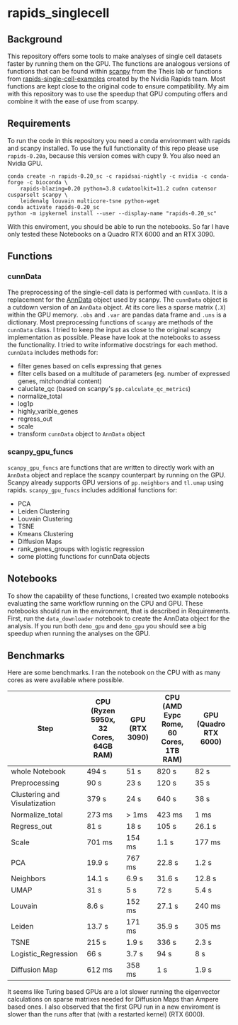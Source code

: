# rapids_singlecell

## Background
This repository offers some tools to make analyses of single cell datasets faster by running them on the GPU. 
The functions are analogous versions of functions that can be found within [scanpy](https://github.com/theislab/scanpy) from the Theis lab or functions from [rapids-single-cell-examples](https://github.com/clara-parabricks/rapids-single-cell-examples) created by the Nvidia Rapids team. Most functions are kept close to the original code to ensure compatibility. My aim with this repository was to use the speedup that GPU computing offers and combine it with the ease of use from scanpy.

## Requirements

To run the code in this repository you need a conda environment with rapids and scanpy installed. To use the full functionality of this repo please use `rapids-0.20a`, because this version comes with cupy 9. You also need an Nvidia GPU.
```
conda create -n rapids-0.20_sc -c rapidsai-nightly -c nvidia -c conda-forge -c bioconda \
    rapids-blazing=0.20 python=3.8 cudatoolkit=11.2 cudnn cutensor cusparselt scanpy \
    leidenalg louvain multicore-tsne python-wget
conda activate rapids-0.20_sc
python -m ipykernel install --user --display-name "rapids-0.20_sc"
```

With this enviroment, you should be able to run the notebooks. So far I have only tested these Notebooks on a Quadro RTX 6000 and an RTX 3090.

## Functions

### cunnData
The preprocessing of the single-cell data is performed with `cunnData`. It is a replacement for the [AnnData](https://github.com/theislab/anndata) object used by scanpy. The `cunnData` object is a cutdown version of an `AnnData` object. At its core lies a sparse matrix (`.X`) within the GPU memory. `.obs` and `.var` are pandas data frame and `.uns` is a dictionary. Most preprocessing functions of `scanpy` are methods of the `cunnData` class. I tried to keep the input as close to the original scanpy implementation as possible.
Please have look at the notebooks to assess the functionality. I tried to write informative docstrings for each method. 
`cunnData` includes methods for:
* filter genes based on cells expressing that genes
* filter cells based on a multitude of parameters (eg. number of expressed genes, mitchondrial content)
* caluclate_qc (based on scanpy's `pp.calculate_qc_metrics`)
* normalize_total
* log1p
* highly_varible_genes
* regress_out 
* scale
* transform `cunnData` object to `AnnData` object

### scanpy_gpu_funcs
`scanpy_gpu_funcs` are functions that are written to directly work with an `AnnData` object and replace the scanpy counterpart by running on the GPU. Scanpy already supports GPU versions of `pp.neighbors` and `tl.umap` using rapids.
`scanpy_gpu_funcs` includes additional functions for:
* PCA
* Leiden Clustering
* Louvain Clustering
* TSNE
* Kmeans Clustering 
* Diffusion Maps
* rank_genes_groups with logistic regression
* some plotting functions for cunnData objects

## Notebooks
To show the capability of these functions, I created two example notebooks evaluating the same workflow running on the CPU and GPU. These notebooks should run in the environment, that is described in Requirements. First, run the `data_downloader` notebook to create the AnnData object for the analysis. If you run both `demo_gpu` and `demo_gpu` you should see a big speedup when running the analyses on the GPU.

## Benchmarks

Here are some benchmarks. I ran the notebook on the CPU with as many cores as were available where possible. 

|Step                          |CPU (Ryzen 5950x, 32 Cores, 64GB RAM)|GPU (RTX 3090)|CPU (AMD Eypc Rome, 60 Cores, 1TB RAM)| GPU (Quadro RTX 6000) 
|------------------------------|---------------------------|--------------|----------|--------------|
|whole Notebook                | 494 s                     | 51 s         | 820 s    | 82 s         |
|Preprocessing                 | 90 s                      | 23 s         | 120 s    | 35 s         |
|Clustering and Visulatization | 379 s                     | 24 s         | 640 s    | 38 s         |
|Normalize_total               | 273 ms                    | > 1ms        | 423 ms   | 1 ms         |
|Regress_out                   | 81 s                      | 18 s         | 105 s    | 26.1 s       |
|Scale                         | 701 ms                    | 154 ms       | 1.1 s    | 177 ms       |
|PCA                           | 19.9 s                    | 767 ms       | 22.8 s   | 1.2 s        |
|Neighbors                     | 14.1 s                    | 6.9 s        | 31.6 s   | 12.8 s       |
|UMAP                          | 31 s                      | 5 s          | 72 s     | 5.4 s        |
|Louvain                       | 8.6 s                     | 152 ms       | 27.1 s   | 240 ms       |
|Leiden                        | 13.7 s                    | 171 ms       | 35.9 s   | 305 ms       |
|TSNE                          | 215 s                     | 1.9 s        | 336 s    | 2.3 s        |
|Logistic_Regression           | 66 s                      | 3.7 s        | 94 s     | 8 s          |
|Diffusion Map                 | 612 ms                    | 358 ms       | 1 s      | 1.9 s        |

It seems like Turing based GPUs are a lot slower running the eigenvector calculations on sparse matrixes needed for Diffusion Maps than Ampere based ones.
I also observed that the first GPU run in a new enviroment is slower than the runs after that (with a restarted kernel) (RTX 6000). 
